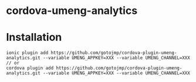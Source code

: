 # cordova-umeng-analytics

# Installation

```shell
ionic plugin add https://github.com/gotojmp/cordova-plugin-umeng-analytics.git --variable UMENG_APPKEY=XXX --variable UMENG_CHANNEL=XXX
// or
cordova plugin add https://github.com/gotojmp/cordova-plugin-umeng-analytics.git --variable UMENG_APPKEY=XXX --variable UMENG_CHANNEL=XXX
```
